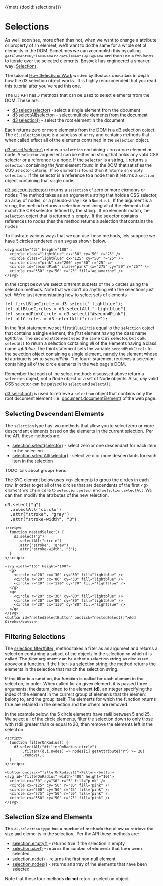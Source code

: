 {{meta {docid: selections}}}

<style>
  svg {
      display: inline-block;
      vertical-align: middle;
  }
  button{
      display: inline;
      vertical-align: middle;
  }
  .lightblue {
      fill: lightblue;
  }
  .pink {
    fill: pink;
  }
</style>

<script src="https://d3js.org/d3.v4.min.js"></script>

# Selections

As we'll soon see, more often than not, when we want to change a attribute or property of an element, we'll want to do the same for a whole set of elements in the DOM.  Sometimes we can accomplish this by calling `getElementsByClassName` or `getElementsByTagName` and then use a for-loops to iterate over the selected elements. Bostock has engineered a smarter way: [Selections](https://github.com/d3/d3-selection/blob/master/README.md#selection).

The tutorial [How Selections Work](https://bost.ocks.org/mike/selection/) written by Bostock describes in depth how the d3.selection object works.  It is highly recommended that you read this tutorial after you've read this one.

The D3 API has 3 methods that can be used to select elements from the DOM.  These are:
+ [d3.select(selector)](https://github.com/d3/d3-selection/blob/master/README.md#select) - select a single element from the document
+ [d3.selectAll(selector)](https://github.com/d3/d3-selection/blob/master/README.md#selectAll) - select multiple elements from the document
+ [d3.selection()](https://github.com/d3/d3-selection/blob/master/README.md#selection) - select the root element in the document

Each returns zero or more elements from the DOM in a [d3.selection](https://github.com/d3/d3-selection/blob/master/README.md#selection) object.  The `d3.selection` type is a subclass of `array` and contains methods that when called effect all of the elements contained in the `selection` object.

[d3.select(selector)](https://github.com/d3/d3-selection/blob/master/README.md#select) returns a `selection` containing zero or one element or node. A `selector` arguement can be either an string that holds any valid CSS selector or a reference to a node.  If the `selector` is a string, it returns a `selection` containing the *first* element found in the DOM that satisfies the CSS selector criteria.  If no element is found then it returns an empty `selection`.  If the selector is a reference to a node then it returns a `section` object containing that single node.


[d3.selectAll(selector)](https://github.com/d3/d3-selection/blob/master/README.md#selectAll) returns a `selection` of zero or more elements or nodes. The method takes as an argument a string that holds a CSS selector, an array of nodes, or a pseudo-array like a `NodeList`.  If the argument is a string, the method returns a selection containing all of the elements that match the CSS selector defined by the string.  If no elements match, the `selection` object that is returned is empty.  If the selector contains references to nodes then the method returns a selection that contains the nodes.

To illustrate various ways that we can use these methods, lets suppose we have 5 circles rendered in an svg as shown below.

``` {cm: visible}
<svg width="425" height="100" >
  <circle class="lightblue" cx="50" cy="50" r="25" />
  <circle class="lightblue" cx="125" cy="50" r="25" />
  <circle class="pink" cx="200" cy="50" r="25" />
  <circle id="secondPink" class="pink" cx="275" cy="50" r="25"" />
  <circle cx="350" cy="50" r="25" fill="aquamarine" />
</svg>
```

In the script below we select different subsets of the 5 circles using the selection methods.  Note that we don't do anything with the selections just yet.  We're just demonstrating how to select sets of elements.


<pre>
let firstBlueCircle = d3.select(".lightblue");
let allBlueCircles = d3.selectAll(".lightblue");
let secondPinkCircle = d3.select("#secondPink");
let allCircles = d3.selectAll("circle");
</pre>


In the first statement we set `firstBlueCircle` equal to the `selection` object that contains a single element, the *first* element having the class name *lightblue*.  The second statement uses the same CSS selector, but calls `selectAll` to return a selection containing *all* of the elements having a class name *lightblue*.  The third statement sets the variable `secondPinkCircle` to the selection object containing a single element, namely the element whose id attribute is set to *secondPink*.  The fourth statement retrieves a selection containing all of the circle elements in the web page's DOM.

Remember that each of the select methods discussed above return a `selection` object, not a Node object or a set of Node objects.  Also, *any* valid CSS selector can be passed to `select` and `selectAll`.

[d3.selection()](https://github.com/d3/d3-selection/blob/master/README.md#selection) is used to retrieve a `selection` object that contains only the root document element (i.e. [document.documentElement](https://developer.mozilla.org/en-US/docs/Web/API/Document/documentElement)) of the web page.

## Selecting Descendant Elements
The `selection` type has two methods that allow you to select zero or more descendant elements based on the elements in the current selection.  Per the API, these methods are:

+ [selection.select(selector)](https://github.com/d3/d3-selection/blob/master/README.md#selection_select) - select zero or one descendant for each item in the selection
+ [selection.selectAll(selector)](https://github.com/d3/d3-selection/blob/master/README.md#selection_selectAll) - select zero or more descendants for each item in the selection

TODO: talk about groups here.

The SVG element below uses &lt;g&gt; elements to group the circles in each row.  In order to get all of the circles that are decendents of the first &lt;g&gt; element we chain calls to `selection.select` and `selection.selectAll`.  We can then modify the attributes of the new selection.


<pre>
d3.select("g")
  .selectAll("circle")
  .attr("stroke", "gray")
  .attr("stroke-width", "3");
</pre>


```
<script>
  function nestedSelect() {
    d3.select("g")
      .selectAll("circle")
      .attr("stroke", "gray")
      .attr("stroke-width", "3");
  }
</script>

<svg width="160" height="100">
  <g>
    <circle r="20" cx="30" cy="30" fill="lightblue" />
    <circle r="20" cx="80" cy="30" fill="lightblue" />
    <circle r="20" cx="130" cy="30" fill="lightblue" />
  </g>
  <g>
    <circle r="20" cx="30" cy="80" fill="lightblue" />
    <circle r="20" cx="80" cy="80" fill="lightblue" />
    <circle r="20" cx="130" cy="80" fill="lightblue" />
  </g>
</svg>
<button id="nestedSelectButton" onclick="nestedSelect()">Add Stroke</button>
```


## Filtering Selections

The [selection.filter(filter)](https://github.com/d3/d3-selection/blob/master/README.md#selection_filter) method takes a filter as an argument and returns a selection containing a subset of the objects in the selection on which it is called.  The *filter* argument can be either a selection string as discussed above or a function.  If the filter is a selection string, the method returns the elements in the selection that match the selection string.

If the filter is a function, the function is called for each element in the selection, in order.  When called for an given element, it is passed three arguments:  the datum joined to the element **(d)**, an integer specifying the index of the element in the current group of elements that the element belong to, and the group itself.  The elements for which the function returns true are retained in the selection and the others are removed.

In the example below, the 5 circle elements have radii between 5 and 25.  We select all of the circle elements, filter the selection down to only those with radii greater than or equal to 20, then remove the elements left in the selection.

```
<script>
  function filterOnRadius() {
    d3.selectAll("#filterOnRadius circle")
        .filter((d,i,nodes) => nodes[i].getAttribute("r") >= 20)
        .remove();
  }
</script>

<button onclick="filterOnRadius()">Filter</button>
<svg id="filterOnRadius" width="400" height="100">
  <circle cx="50" cy="50" r="5" fill="pink" />
  <circle cx="125" cy="50" r="10" fill="pink" />
  <circle cx="200" cy="50" r="15" fill="pink" />
  <circle cx="275" cy="50" r="20" fill="pink" />
  <circle cx="350" cy="50" r="25" fill="pink" />
</svg>
```

## Selection Size and Elements
The `d3.selection` type has a number of methods that allow us retrieve the size and elements in the selection.  Per the API these methods are:

+ [selection.empty()](https://github.com/d3/d3-selection/blob/master/README.md#selection_empty) - returns true if the selection is empty
+ [selection.size()](https://github.com/d3/d3-selection/blob/master/README.md#selection_size) - returns the number of elements that have been selected
+ [selection.node()](https://github.com/d3/d3-selection/blob/master/README.md#selection_node) - returns the first non-null element
+ [selection.nodes()](https://github.com/d3/d3-selection/blob/master/README.md#selection_nodes) - returns an array of the elements that have been selected

Note that these four methods **do not** return a selection object.